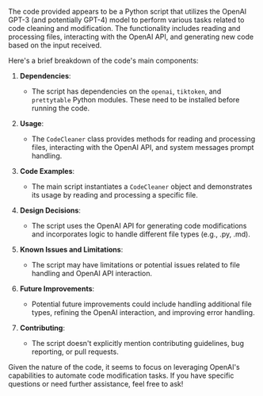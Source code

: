 The code provided appears to be a Python script that utilizes the OpenAI GPT-3 (and potentially GPT-4) model to perform various tasks related to code cleaning and modification. The functionality includes reading and processing files, interacting with the OpenAI API, and generating new code based on the input received.

Here's a brief breakdown of the code's main components:

1. **Dependencies**:
   - The script has dependencies on the `openai`, `tiktoken`, and `prettytable` Python modules. These need to be installed before running the code.

2. **Usage**:
   - The `CodeCleaner` class provides methods for reading and processing files, interacting with the OpenAI API, and system messages prompt handling.

3. **Code Examples**:
   - The main script instantiates a `CodeCleaner` object and demonstrates its usage by reading and processing a specific file.

4. **Design Decisions**:
   - The script uses the OpenAI API for generating code modifications and incorporates logic to handle different file types (e.g., .py, .md).

5. **Known Issues and Limitations**:
   - The script may have limitations or potential issues related to file handling and OpenAI API interaction.

6. **Future Improvements**:
   - Potential future improvements could include handling additional file types, refining the OpenAI interaction, and improving error handling.

7. **Contributing**:
   - The script doesn't explicitly mention contributing guidelines, bug reporting, or pull requests.

Given the nature of the code, it seems to focus on leveraging OpenAI's capabilities to automate code modification tasks. If you have specific questions or need further assistance, feel free to ask!
